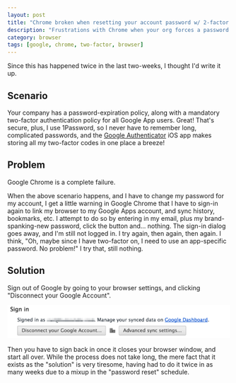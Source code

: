 ```yaml
---
layout: post
title: "Chrome broken when resetting your account password w/ 2-factor on."
description: "Frustrations with Chrome when your org forces a password reset."
category: browser
tags: [google, chrome, two-factor, browser]
---
```



Since this has happened twice in the last two-weeks, I thought I'd write it up.

## Scenario

Your company has a password-expiration policy, along with a mandatory two-factor
authentication policy for all Google App users. Great! That's secure, plus, I
use 1Password, so I never have to remember long, complicated passwords, and the
[Google Authenticator](https://www.google.com/url?sa=t&rct=j&q=&esrc=s&source=web&cd=1&cad=rja&uact=8&ved=0CB4QFjAA&url=https%3A%2F%2Fitunes.apple.com%2Fus%2Fapp%2Fgoogle-authenticator%2Fid388497605%3Fmt%3D8&ei=cbO2VNvzOdH-yQSJ1YCgAg&usg=AFQjCNErUPztKxmJDKqKeQmLJa5xoTdRCw&sig2=k8j55FUVK7Fx7A-g8ZAjCQ&bvm=bv.83640239,d.aWw)
iOS app makes storing all my two-factor codes in one place a breeze!

## Problem

Google Chrome is a complete failure.

When the above scenario happens, and I have to change my password for my account,
I get a little warning in Google Chrome that I have to sign-in again to link
my browser to my Google Apps account, and sync history, bookmarks, etc. I attempt
to do so by entering in my email, plus my brand-spanking-new password, click the
button and... nothing. The sign-in dialog goes away, and I'm still not logged in.
I try again, then again, then again. I think, "Oh, maybe since I have two-factor
on, I need to use an app-specific password. No problem!" I try that, still nothing.

## Solution

Sign out of Google by going to your browser settings, and clicking "Disconnect
your Google Account".

<img src="/assets/photos/2015.01.14/disconnect-chrome.png" width="670" />

Then you have to sign back in once it closes your browser window, and start all
over. While the process does not take long, the mere fact that it exists as the
"solution" is very tiresome, having had to do it twice in as many weeks due to a
mixup in the "password reset" schedule.
